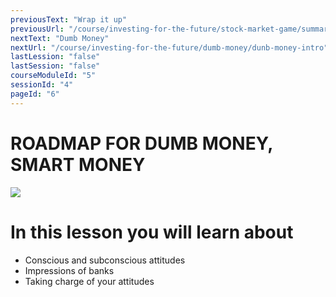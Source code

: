 ```yaml
---
previousText: "Wrap it up"
previousUrl: "/course/investing-for-the-future/stock-market-game/summary"
nextText: "Dumb Money"
nextUrl: "/course/investing-for-the-future/dumb-money/dunb-money-intro"
lastLession: "false"
lastSession: "false"
courseModuleId: "5"
sessionId: "4"
pageId: "6"
---
```



# ROADMAP FOR DUMB MONEY, SMART MONEY

<img src="/assets/img/roadmap.png" />

# In this lesson you will learn about

- Conscious and subconscious attitudes
- Impressions of banks
- Taking charge of your attitudes